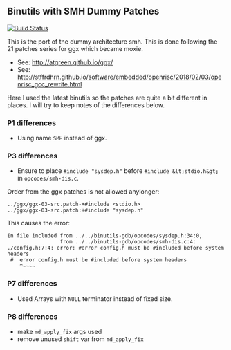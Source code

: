 ## Binutils with SMH Dummy Patches

[![Build Status](https://travis-ci.org/stffrdhrn/binutils-gdb.svg?branch=smh-port)](https://travis-ci.org/stffrdhrn/binutils-gdb)

This is the port of the dummy architecture smh.  This is done following the
21 patches series for ggx which became moxie.

 - See: http://atgreen.github.io/ggx/
 - See: http://stffrdhrn.github.io/software/embedded/openrisc/2018/02/03/openrisc_gcc_rewrite.html

Here I used the latest binutils so the patches are quite a bit different in
places.  I will try to keep notes of the differences below.

### P1 differences

 - Using name `SMH` instead of ggx.

### P3 differences

 - Ensure to place `#include "sysdep.h"` before `#include &lt;stdio.h&gt;` in
   `opcodes/smh-dis.c`.

Order from the ggx patches is not allowed anylonger:

```
../ggx/ggx-03-src.patch-+#include <stdio.h>
../ggx/ggx-03-src.patch:+#include "sysdep.h"
```

This causes the error:

```
In file included from ../../binutils-gdb/opcodes/sysdep.h:34:0,
                 from ../../binutils-gdb/opcodes/smh-dis.c:4:
./config.h:7:4: error: #error config.h must be #included before system headers
 #  error config.h must be #included before system headers
    ^~~~~
```

### P7 differences

 - Used Arrays with `NULL` terminator instead of fixed size.

### P8 differences

 - make `md_apply_fix` args used
 - remove unused `shift` var from `md_apply_fix`
